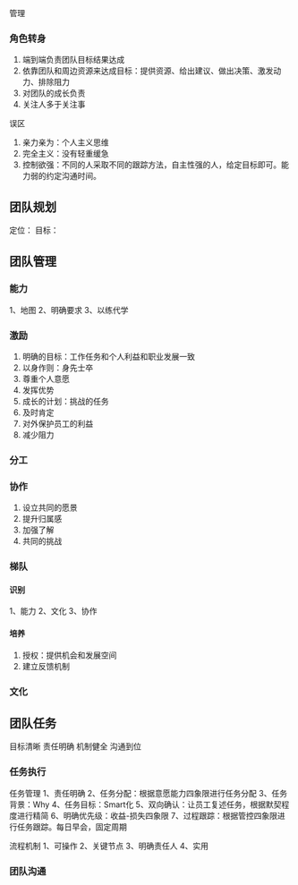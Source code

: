 

管理


### 角色转身

1. 端到端负责团队目标结果达成
2. 依靠团队和周边资源来达成目标：提供资源、给出建议、做出决策、激发动力、排除阻力
3. 对团队的成长负责
3. 关注人多于关注事


误区
1. 亲力亲为：个人主义思维
2. 完全主义：没有轻重缓急
3. 控制欲强：不同的人采取不同的跟踪方法，自主性强的人，给定目标即可。能力弱的约定沟通时间。

## 团队规划

定位：
目标：

## 团队管理

### 能力
1、地图
2、明确要求
3、以练代学

### 激励
1. 明确的目标：工作任务和个人利益和职业发展一致
2. 以身作则：身先士卒
3. 尊重个人意愿
4. 发挥优势
5. 成长的计划：挑战的任务
6. 及时肯定
7. 对外保护员工的利益
8. 减少阻力

### 分工

### 协作
1. 设立共同的愿景
2. 提升归属感
3. 加强了解
4. 共同的挑战

### 梯队

#### 识别
1、能力
2、文化
3、协作

#### 培养
1. 授权：提供机会和发展空间
2. 建立反馈机制

### 文化


## 团队任务

目标清晰
责任明确
机制健全
沟通到位

### 任务执行

任务管理
1、责任明确
2、任务分配：根据意愿能力四象限进行任务分配
3、任务背景：Why
4、任务目标：Smart化
5、双向确认：让员工复述任务，根据默契程度进行精简
6、明确优先级：收益-损失四象限
7、过程跟踪：根据管控四象限进行任务跟踪。每日早会，固定周期

流程机制
1、可操作
2、关键节点
3、明确责任人
4、实用

### 团队沟通

